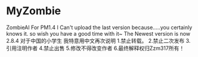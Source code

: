 # MyZombie
ZombieAI For PM1.4
I Can't upload the last version because.....you certainly knows it.
so wish you have a good time with it~
The Newest version is now 2.8.4
对于中国的小学生
我特意用中文再次说明
1.禁止转载。
2.禁止二次发布
3.引用注明作者
4.禁止出售
5.修改不得改变作者
6.最终解释权归Zzm317所有！

